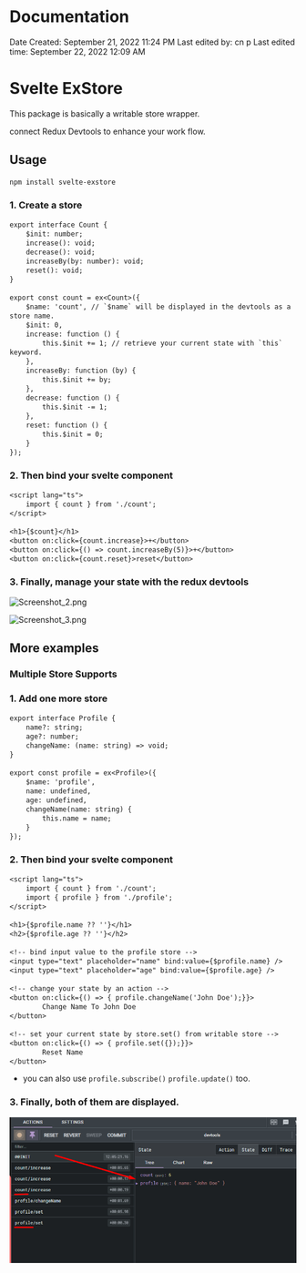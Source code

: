 # Documentation

Date Created: September 21, 2022 11:24 PM
Last edited by: cn p
Last edited time: September 22, 2022 12:09 AM

# Svelte ExStore

This package is basically a writable store wrapper.

connect Redux Devtools to enhance your work flow.

## Usage

```tsx
npm install svelte-exstore
```

### 1. Create a store

```tsx
export interface Count {
	$init: number;
	increase(): void;
	decrease(): void;
	increaseBy(by: number): void;
	reset(): void;
}

export const count = ex<Count>({
	$name: 'count', // `$name` will be displayed in the devtools as a store name.
	$init: 0, 
	increase: function () {
		this.$init += 1; // retrieve your current state with `this` keyword.
	},
	increaseBy: function (by) {
		this.$init += by;
	},
	decrease: function () {
		this.$init -= 1;
	},
	reset: function () {
		this.$init = 0;
	}
});
```

### 2. Then bind your svelte component

```tsx
<script lang="ts">
	import { count } from './count';
</script>

<h1>{$count}</h1>
<button on:click={count.increase}>+</button>
<button on:click={() => count.increaseBy(5)}>+</button>
<button on:click={count.reset}>reset</button>
```

### 3. Finally, manage your state with the redux devtools

![Screenshot_2.png](./docs/screenshots/Screenshot_2.png/Screenshot_2.png)

![Screenshot_3.png](./docs/screenshots/Screenshot_3.png/Screenshot_3.png)

## More examples

### Multiple Store Supports

### 1. Add one more store

```tsx
export interface Profile {
	name?: string;
	age?: number;
	changeName: (name: string) => void;
}

export const profile = ex<Profile>({
	$name: 'profile',
	name: undefined,
	age: undefined,
	changeName(name: string) {
		this.name = name;
	}
});
```

### 2. Then bind your svelte component

```tsx
<script lang="ts">
	import { count } from './count';
	import { profile } from './profile';
</script>

<h1>{$profile.name ?? ''}</h1>
<h2>{$profile.age ?? ''}</h2>

<!-- bind input value to the profile store -->
<input type="text" placeholder="name" bind:value={$profile.name} />
<input type="text" placeholder="age" bind:value={$profile.age} />

<!-- change your state by an action -->
<button on:click={() => { profile.changeName('John Doe');}}>
		Change Name To John Doe
</button>

<!-- set your current state by store.set() from writable store -->
<button on:click={() => { profile.set({});}}>
		Reset Name
</button>
```

- you can also use `profile.subscribe()` `profile.update()` too.

### 3. Finally, both of them are displayed.

![Screenshot_5.png](./docs/screenshots/Screenshot_5.png)